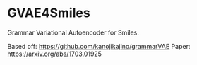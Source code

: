 # GVAE4Smiles

Grammar Variational Autoencoder for Smiles.

Based off: https://github.com/kanojikajino/grammarVAE
Paper: https://arxiv.org/abs/1703.01925
